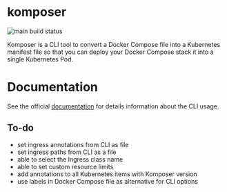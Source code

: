 # komposer

![main build status](https://github.com/expobrain/komposer/actions/workflows/main.yml/badge.svg?branch=main)

Komposer is a CLI tool to convert a Docker Compose file into a Kubernetes manifest file so that you can deploy your Docker Compose stack it into a single Kubernetes Pod.

# Documentation

See the official [documentation](https://expobrain.github.io/komposer/) for details information about the CLI usage.

## To-do

- set ingress annotations from CLI as file
- set ingress paths from CLI as a file
- able to select the Ingress class name
- able to set custom resource limits
- add annotations to all Kubernetes items with Komposer version
- use labels in Docker Compose file as alternative for CLI options
